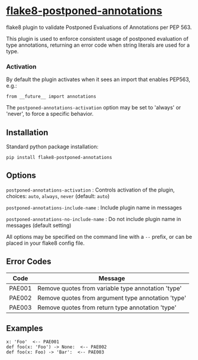 # [flake8-postponed-annotations](https://github.com/plinss/flake8-postponed-annotations)

flake8 plugin to validate Postponed Evaluations of Annotations per PEP 563.

This plugin is used to enforce consistent usage of postponed evaluation of type annotations,
returning an error code when string literals are used for a type.

### Activation

By default the plugin activates when it sees an import that enables PEP563, e.g.:

    from __future__ import annotations

The `postponed-annotations-activation` option may be set to 'always' or 'never',
to force a specific behavior.


## Installation

Standard python package installation:

    pip install flake8-postponed-annotations


## Options

`postponed-annotations-activation`
: Controls activation of the plugin, 
choices: `auto`, `always`, `never` (default: `auto`)

`postponed-annotations-include-name`
: Include plugin name in messages

`postponed-annotations-no-include-name`
: Do not include plugin name in messages (default setting)

All options may be specified on the command line with a `--` prefix,
or can be placed in your flake8 config file.


## Error Codes

| Code   | Message |
|--------|---------|
| PAE001 | Remove quotes from variable type annotation 'type'
| PAE002 | Remove quotes from argument type annotation 'type'
| PAE003 | Remove quotes from return type annotation 'type'


## Examples

```
x: 'Foo'  <-- PAE001
def foo(x: 'Foo') -> None:  <-- PAE002
def foo(x: Foo) -> 'Bar':  <-- PAE003
```